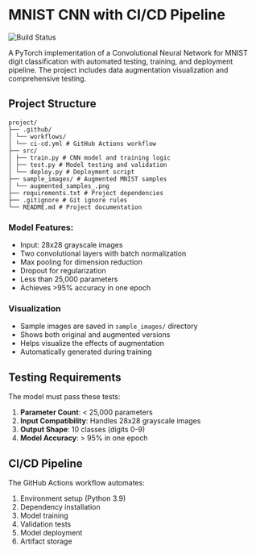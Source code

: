 # MNIST CNN with CI/CD Pipeline

![Build Status](https://github.com/sandeepgupta1984/mnist_cicd_5/actions/workflows/ci-cd.yml/badge.svg)

A PyTorch implementation of a Convolutional Neural Network for MNIST digit classification with automated testing, training, and deployment pipeline. The project includes data augmentation visualization and comprehensive testing.

## Project Structure
```
project/
├── .github/
│ └── workflows/
│ └── ci-cd.yml # GitHub Actions workflow
├── src/
│ ├── train.py # CNN model and training logic
│ ├── test.py # Model testing and validation
│ └── deploy.py # Deployment script
├── sample_images/ # Augmented MNIST samples
│ └── augmented_samples_.png
├── requirements.txt # Project dependencies
├── .gitignore # Git ignore rules
└── README.md # Project documentation
```

### Model Features:
- Input: 28x28 grayscale images
- Two convolutional layers with batch normalization
- Max pooling for dimension reduction
- Dropout for regularization
- Less than 25,000 parameters
- Achieves >95% accuracy in one epoch


### Visualization
- Sample images are saved in `sample_images/` directory
- Shows both original and augmented versions
- Helps visualize the effects of augmentation
- Automatically generated during training

## Testing Requirements

The model must pass these tests:
1. **Parameter Count**: < 25,000 parameters
2. **Input Compatibility**: Handles 28x28 grayscale images
3. **Output Shape**: 10 classes (digits 0-9)
4. **Model Accuracy**: > 95% in one epoch

## CI/CD Pipeline

The GitHub Actions workflow automates:
1. Environment setup (Python 3.9)
2. Dependency installation
3. Model training
4. Validation tests
5. Model deployment
6. Artifact storage
